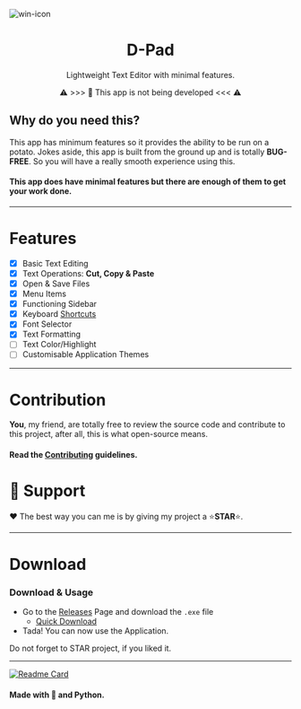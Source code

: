 ![win-icon](https://user-images.githubusercontent.com/65074550/126780766-e6465ac7-6968-4a55-9df4-8e4fbdb1acf4.png)

<h1 align='center'> D-Pad </h1>

<p align="center"> Lightweight Text Editor with minimal features.</p>
<p align="center" > ⚠️ >>> 📣 This app is not being developed <<< ⚠️</p>

## Why do you need this?
 
This app has minimum features so it provides the ability to be run on a potato. 
Jokes aside, this app is built from the ground up and is totally **BUG-FREE**.
So you will have a really smooth experience using this. 

#### This app does have minimal features but there are enough of them to get your work done.

---
	
# Features
- [x] Basic Text Editing
- [x] Text Operations: **Cut, Copy & Paste**
- [x] Open & Save Files
- [x] Menu Items
- [x] Functioning Sidebar
- [x] Keyboard [Shortcuts](https://github.com/iDCoded/D-Pad/wiki/Shortcuts)
- [x] Font Selector
- [x] Text Formatting 
- [ ] Text Color/Highlight
- [ ] Customisable Application Themes
	
--- 
	
# Contribution 

**You**, my friend, are totally free to review the source code and contribute to this project, after all, this is what open-source means.
	
#### Read the [**Contributing**](https://github.com/iDCoded/D-Pad/blob/main/CONTRIBUTING.md) guidelines.

# 💖 Support
	
♥ The best way you can me is by giving my project a ⭐**STAR**⭐.
	
---
# Download

### Download & Usage
- Go to the [Releases](https://github.com/iDCoded/D-Pad/releases) Page and download the `.exe` file 
    - [Quick Download](https://github.com/iDCoded/D-Pad/releases/download/v1.1.1/D-Pad-v1.1.1.exe)
- Tada! You can now use the Application.

Do not forget to STAR project, if you liked it. 

---
    
[![Readme Card](https://github-readme-stats.vercel.app/api/pin/?username=iDCoded&repo=D-Pad&theme=onedark)](https://github.com/iDCoded/D-Pad)
	
#### Made with 💟 and Python. 
